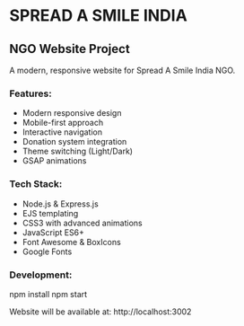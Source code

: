 # SPREAD A SMILE INDIA 
## NGO Website Project 
 
A modern, responsive website for Spread A Smile India NGO. 
 
### Features: 
- Modern responsive design 
- Mobile-first approach 
- Interactive navigation 
- Donation system integration 
- Theme switching (Light/Dark) 
- GSAP animations 
 
### Tech Stack: 
- Node.js & Express.js 
- EJS templating 
- CSS3 with advanced animations 
- JavaScript ES6+ 
- Font Awesome & BoxIcons 
- Google Fonts 
 
### Development: 
npm install 
npm start 
 
Website will be available at: http://localhost:3002 

